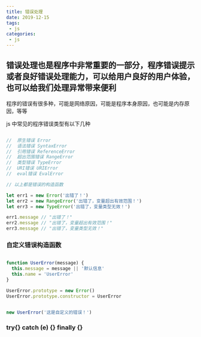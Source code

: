 ```yaml
---
title: 错误处理
date: 2019-12-15
tags:
 - js
categories: 
 - js
---
```


## 错误处理也是程序中非常重要的一部分，程序错误提示或者良好错误处理能力，可以给用户良好的用户体验，也可以给我们处理异常带来便利

程序的错误有很多种，可能是网络原因，可能是程序本身原因，也可能是内存原因，等等

js 中常见的程序错误类型有以下几种

``` js

//  原生错误 Error
//  语法错误 SyntaxError
//  引用错误 ReferenceError
//  超出范围错误 RangeError
//  类型错误 TypeError
//  URI错误 URIError
//  eval错误 EvalError

// 以上都是错误的构造函数

let err1 = new Error('出错了！')
let err2 = new RangeError('出错了，变量超出有效范围！')
let err3 = new TypeError('出错了，变量类型无效！')

err1.message // "出错了！"
err2.message // "出错了，变量超出有效范围！"
err3.message // "出错了，变量类型无效！"

```

### 自定义错误构造函数

``` js

function UserError(message) {
  this.message = message || '默认信息'
  this.name = 'UserError'
}

UserError.prototype = new Error()
UserError.prototype.constructor = UserError


new UserError('这是自定义的错误！')

```


### try{} catch (e) {} finally {}